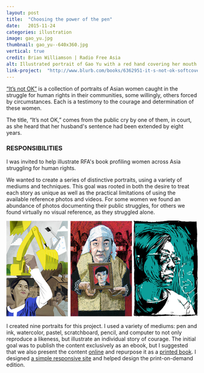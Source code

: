 ```yaml
---
layout: post
title:  "Choosing the power of the pen"
date:   2015-11-24
categories: illustration
image: gao_yu.jpg
thumbnail: gao_yu--640x360.jpg
vertical: true
credit: Brian Williamson | Radio Free Asia
alt: Illustrated portrait of Gao Yu with a red hand covering her mouth while her hands type on a keyboard. Gao Yu is a veteran journalist in China who has been repeatedly imprisoned but never silenced.
link-project:  "http://www.blurb.com/books/6362951-it-s-not-ok-softcover"
---
```


<a href="http://www.blurb.com/b/6362951-it-s-not-ok-softcover?t=1438009925891">“It’s not OK”</a> is a collection of portraits of Asian women caught in the struggle for human rights in their communities, some willingly, others forced by circumstances. Each is a testimony to the courage and determination of these women.

The title, “It’s not OK,” comes from the public cry by one of them, in court, as she heard that her husband's sentence had been extended by eight years.

### RESPONSIBILITIES

I was invited to help illustrate RFA's book profiling women across Asia struggling for human rights.

We wanted to create a series of distinctive portraits, using a variety of mediums and techniques. This goal was rooted in both the desire to treat each story as unique as well as the practical limitations of using the available reference photos and videos. For some women we found an abundance of photos documenting their public struggles, for others we found virtually no visual reference, as they struggled alone.

<img src='/img/womensrightsasia.jpg' />

I created nine portraits for this project. I used a variety of mediums: pen and ink, watercolor, pastel, scratchboard, pencil, and computer to not only reproduce a likeness, but illustrate an individual story of courage. The initial goal was to publish the content exclusively as an ebook, but I suggested that we also present the content <a href='http://web.archive.org/web/20170702020700/http://www.womensrights.asia/' title="Internet archive snapshot of the site">online</a> and repurpose it as a <a href='http://www.blurb.com/b/6362951-it-s-not-ok-softcover?t=1438009925891'>printed book</a>. I designed <a href="http://web.archive.org/web/20170702020700/http://www.womensrights.asia/" title="Internet archive snapshot of the site">a simple responsive site</a> and helped design the print-on-demand edition.

